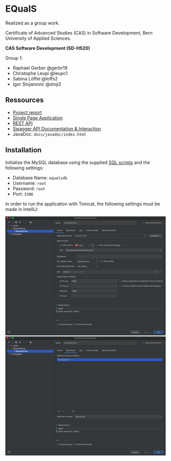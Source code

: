 # EQualS

Realized as a group work.

Certificate of Advanced Studies (CAS) in Software Development, Bern University of Applied Sciences.

**CAS Software Development (SD-HS20)**

Group 1:

* Raphael Gerber @gerbr19
* Christophe Leupi @leupc1
* Sabina Löffel @loffs2
* Igor Stojanovic @stoji2


## Ressources

* [Project report](https://github.com/codeyard/bfh-equals/blob/master/docs/Projektbericht_Equals_Gruppe1.pdf)
* [Single Page Application](http://localhost:8080/equals_war)
* [REST API](http://localhost:8080/equals_war/api)
* [Swagger API Documentation & Interaction](http://localhost:8080/equals_war/swagger)
* JavaDoc: `docs/javadoc/index.html`


## Installation

Initialize the MySQL database using the supplied [SQL scripts](https://moodle.bfh.ch/mod/resource/view.php?id=1227593) and the following settings:

* Database Name: `equalsdb`
* Username: `root`
* Password: `root`
* Port: `3306`


In order to run the application with Tomcat, the following settings must be made in IntelliJ:

![IntelliJ Configuration Server](docs/images/intellij_01.png)
![IntelliJ Configuration Deployment](docs/images/intellij_02.png)
